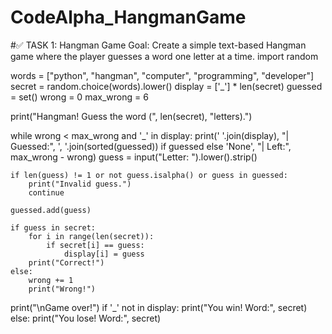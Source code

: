 # CodeAlpha_HangmanGame
#✅ TASK 1: Hangman Game Goal: Create a simple text-based Hangman game where the player guesses a word one letter at a time.
import random

words = ["python", "hangman", "computer", "programming", "developer"]
secret = random.choice(words).lower()
display = ['_'] * len(secret)
guessed = set()
wrong = 0
max_wrong = 6

print("Hangman! Guess the word (", len(secret), "letters).")

while wrong < max_wrong and '_' in display:
    print(' '.join(display), "| Guessed:", ', '.join(sorted(guessed)) if guessed else 'None', "| Left:", max_wrong - wrong)
    guess = input("Letter: ").lower().strip()
    
    if len(guess) != 1 or not guess.isalpha() or guess in guessed:
        print("Invalid guess.")
        continue
    
    guessed.add(guess)
    
    if guess in secret:
        for i in range(len(secret)):
            if secret[i] == guess:
                display[i] = guess
        print("Correct!")
    else:
        wrong += 1
        print("Wrong!")

print("\nGame over!")
if '_' not in display:
    print("You win! Word:", secret)
else:
    print("You lose! Word:", secret)
